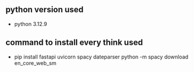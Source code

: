 ## python version used 
- python  3.12.9
## command to install every think used
- pip install fastapi uvicorn spacy dateparser python -m spacy download en_core_web_sm
